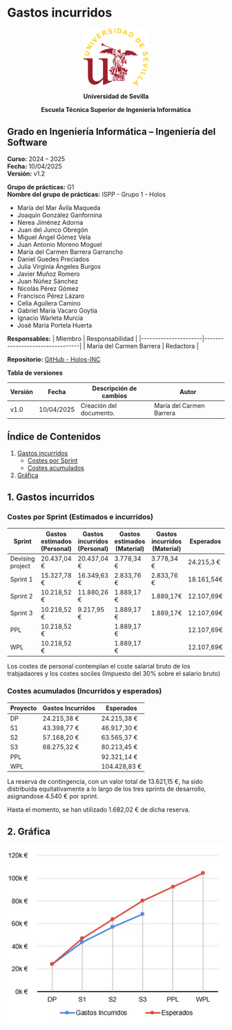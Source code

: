 # Gastos incurridos

<p align="center">
  <img src="https://raw.githubusercontent.com/Holos-INC/Docusaurus-Holos/main/static/img/universidad-de-sevilla-logo.png" alt="Universidad de Sevilla" width="150"/>
</p>
<p align="center">
  <strong>Universidad de Sevilla</strong> 
</p>
<p align="center">
  <strong>Escuela Técnica Superior de Ingeniería Informática</strong>  
</p>

## **Grado en Ingeniería Informática – Ingeniería del Software**

**Curso:** 2024 – 2025  
**Fecha:** 10/04/2025  
**Versión:** v1.2

**Grupo de prácticas:** G1  
**Nombre del grupo de prácticas:** ISPP - Grupo 1 - Holos
- María del Mar Ávila Maqueda  
- Joaquín González Ganfornina  
- Nerea Jiménez Adorna  
- Juan del Junco Obregón  
- Miguel Ángel Gómez Vela  
- Juan Antonio Moreno Moguel  
- María del Carmen Barrera Garrancho  
- Daniel Guedes Preciados  
- Julia Virginia Ángeles Burgos  
- Javier Muñoz Romero  
- Juan Núñez Sánchez  
- Nicolás Pérez Gómez  
- Francisco Pérez Lázaro  
- Celia Aguilera Camino  
- Gabriel María Vacaro Goytía  
- Ignacio Warleta Murcia  
- José María Portela Huerta 

**Responsables:**
| Miembro              | Responsabilidad                 |
|----------------------|---------------------------------|
| María del Carmen Barrera   |  Redactora                      |


**Repositorio:** [GitHub - Holos-INC](https://github.com/Holos-INC/Docusaurus-Holos)


**Tabla de versiones**

| Versión | Fecha       | Descripción de cambios | Autor                 |
|---------|------------|------------------------|------------------------|
| v1.0    | 10/04/2025 | Creación del documento. | María del Carmen Barrera  |


## Índice de Contenidos

1. [Gastos incurridos](#1-gastos-incurridos)
   - [Costes por Sprint](#costes-por-sprint-estimados-e-incurridos)
   - [Costes acumulados](#costes-acumulados-incurridos-y-esperados)
2. [Gráfica](#2-grafica)



## 1. Gastos incurridos 

### Costes por Sprint (Estimados e incurridos)

| Sprint | Gastos estimados (Personal) | Gastos incurridos (Personal) | Gastos estimados (Material) | Gastos incurridos (Material) | Esperados     | Gastos Incurridos totales |
|----------|--------------|--------|----------------|--------------|-----------------|----------------------------|
| Devising project  | 20.437,04 €     | 20.437,04 €        | 3.778,34 €       | 3.778,34 €    | 24.215,3 €       | 24.215,38 €                |
| Sprint 1          | 15.327,78 €    | 16.349,63 €      | 2.833,76 €       | 2.833,76 €        | 18.161,54€      | 19.183,39 €                |
| Sprint 2          | 10.218,52 €    | 11.880,26 €     | 1.889,17 €       | 1.889,17€      | 12.107,69€      | 13.769,43 €                |
|  Sprint 3          | 10.218,52 €   | 9.217,95 €       | 1.889,17 €         | 1.889,17€     |       12.107,69€    |    11.107,11€           |
|    PPL            | 10.218,52 €    |                    | 1.889,17 €      |                 |           12.107,69€     |                |
|    WPL            | 10.218,52 €      |                 | 1.889,17 €      |                 |          12.107,69€      |                 |



Los costes de personal contemplan el coste salarial bruto de los trabjadaores y los costes sociles (Impuesto del 30% sobre el salario bruto)

### Costes acumulados (Incurridos y esperados)

| Proyecto | Gastos Incurridos | Esperados      |
|----------|-------------------|----------------|
| DP       | 24.215,38 €       | 24.215,38 €    |
| S1       | 43.398,77 €       | 46.917,30 €    |
| S2       | 57.168,20 €       | 63.565,37 €    |
| S3       | 68.275,32 €       | 80.213,45 €    |
| PPL      |                   | 92.321,14 €    |
| WPL      |                   | 104.428,83 €   |

La reserva de contingencia, con un valor total de 13.621,15 €, ha sido distribuida equitativamente a lo largo de los tres sprints de desarrollo, asignandose 4.540 € por sprint.

Hasta el momento, se han utilizado 1.682,02 € de dicha reserva.

## 2. Gráfica

<p align="center">
  <img src="https://raw.githubusercontent.com/Holos-INC/Docusaurus-Holos/main/static/img/costes_s3/grafica_costes_incurridos.jpg" alt="Universidad de Sevilla" width="700"/>
</p>